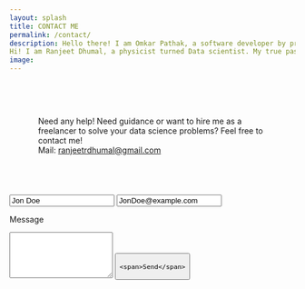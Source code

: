 ```yaml
---
layout: splash
title: CONTACT ME
permalink: /contact/
description: Hello there! I am Omkar Pathak, a software developer by profession, Pythonista by ♥ stuffed inside a compact, witty, artistic body
Hi! I am Ranjeet Dhumal, a physicist turned Data scientist. My true passion lies in tech, I am on course of building innovative solutions to the common problems i have.
image: 
---
```

<div class="contact-container" style="padding: 10%, padding-top: 2%">
<link rel="stylesheet" href="https://s.pageclip.co/v1/pageclip.css" media="screen">

<p style="margin-bottom: 20px; margin-top: 5%; padding: 10%">
  Need any help! Need guidance or want to hire me as a freelancer to solve your data science problems? Feel free to contact me!
  <br />
  Mail: <a href="mailto: ranjeetrdhumal@gmail.com">ranjeetrdhumal@gmail.com</a>
</p>


<form action="https://send.pageclip.co/e2TUwEvhK2WOH1ho4rSKhmtB8zfxxfPQ" class="pageclip-form" method="post">
  <!-- Replace these inputs with your own. Make sure they have a "name" attribute! -->
  <input type="text" name="name" value="Jon Doe" />
  <input type="email" name="email" value="JonDoe@example.com" />

  <label>Message</label>
  <textarea class="form-control" name="message" rows="5" required></textarea>

  <!-- This button will have a loading spinner. Keep the inner span for best results. -->
  <button type="submit" class="pageclip-form__submit">


    <span>Send</span>
  </button>
</form>
</div>

<script src="https://s.pageclip.co/v1/pageclip.js" charset="utf-8"></script>